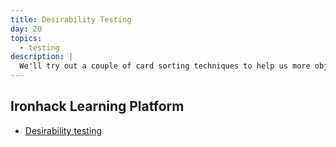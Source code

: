 ```yaml
---
title: Desirability Testing
day: 20
topics:
  - testing
description: |
  We'll try out a couple of card sorting techniques to help us more objectively gauge the desirability and aesthetic appeal of our designs.
---
```


Ironhack Learning Platform
--------------------------

- [Desirability testing](http://learn.ironhack.com/#/learning_unit/7098)
